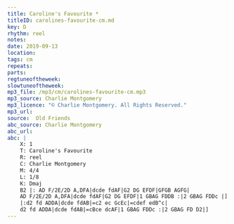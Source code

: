 ```yaml
---
title: Caroline's Favourite *
titleID: carolines-favourite-cm.md
key: D
rhythm: reel
notes:
date: 2019-09-13
location:
tags: cm
repeats:
parts:
regtuneoftheweek:
slowtuneoftheweek:
mp3_file: /mp3/cm/carolines-favourite-cm.mp3
mp3_source: Charlie Montgomery
mp3_licence: "© Charlie Montgomery. All Rights Reserved."
mp3_url:
source:  Old Friends
abc_source: Charlie Montgomery
abc_url:
abc: |
    X: 1
    T: Caroline's Favourite
    R: reel
    C: Charlie Montgomery
    M: 4/4
    L: 1/8
    K: Dmaj
    B2 |: AD F/2E/2D A,DFA|dcde fdAF|G2 DG EFDF|GFGB AGFG|
    AD F/2E/2D A,DFA|dcde fdAF|G2 DG EFDF|1 GBAG FDDB :|2 GBAG FDDc |]
    |:d2 fd ADDA|dcde fdAB|=c2 ec GcEc|=cdef edB^c|
    d2 fd ADDA|dcde fdAB|=cBce dcAF|1 GBAG FDDc :|2 GBAG FD D2|]
---
```

